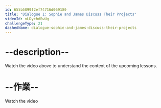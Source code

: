 ```yaml
---
id: 655b5899f2ef74716d069180
title: "Dialogue 1: Sophie and James Discuss Their Projects"
videoId: nLDychdBwUg
challengeType: 21
dashedName: dialogue-sophie-and-james-discuss-their-projects
---
```


# --description--

Watch the video above to understand the context of the upcoming lessons.

# --作業--

Watch the video
